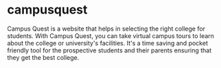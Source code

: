 # campusquest
Campus Quest is a website that helps in selecting the right college for students. With Campus Quest, you can take virtual campus tours to learn about the college or university's facilities. It's a time saving and pocket friendly tool for the prospective students and their parents ensuring that they get the best college.
